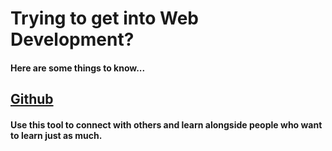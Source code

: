 # Trying to get into Web Development?
#### Here are some things to know...

## [Github](https://github.com) 
#### Use this tool to connect with others and learn alongside people who want to learn just as much. 
